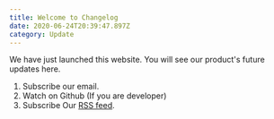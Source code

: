 ```yaml
---
title: Welcome to Changelog
date: 2020-06-24T20:39:47.897Z
category: Update
---
```

We have just launched this website. You will see our product's future updates here.
1. Subscribe our email.
2. Watch on Github (If you are developer)
3. Subscribe Our [RSS feed](/feed.xml).